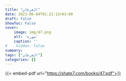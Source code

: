 ```yaml
---
title: "العرفان"
date: 2023-06-04T01:21:13+03:00
draft: false
ShowToc: False
cover:
    image: img/47.png
    alt: 'صورة'
    caption: ''
#    hidden: false
summary: 
tags: ["العرفان"]
categories: []
---
```

{{< embed-pdf url="https://shate7.com/books/47.pdf">}}


